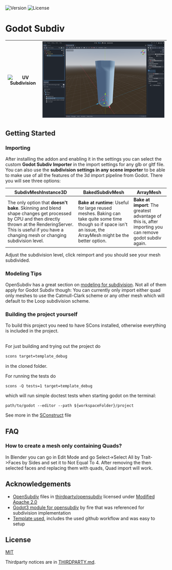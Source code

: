 ![Version](https://img.shields.io/badge/Godot-v4.0%20(beta%204)-informational) ![License](https://img.shields.io/github/license/tefusion/godot-subdiv)
# Godot Subdiv

| ![UV Subdivision](UVSubdivision.gif) | ![Skinning subdivision](SkinningSubdivision.gif) |
| ------------------------------------ | ------------------------------------------------ |

## Getting Started

### Importing

After installing the addon and enabling it in the settings you can select the custom **Godot Subdiv Importer** in the import settings for any glb or gltf file. You can also use the **subdivision settings in any scene importer** to be able to make use of all the features of the 3d import pipeline from Godot.
There you will see three options:

| SubdivMeshInstance3D                                                                                                                                                                                                    | BakedSubdivMesh                                                                                                                                                   | ArrayMesh                                                                                                 |
| ----------------------------------------------------------------------------------------------------------------------------------------------------------------------------------------------------------------------- | ----------------------------------------------------------------------------------------------------------------------------------------------------------------- | --------------------------------------------------------------------------------------------------------- |
| The only option that **doesn't bake**. Skinning and blend shape changes get processed by CPU and then directly thrown at the RenderingServer. This is useful if you have a changing mesh or changing subdivision level. | **Bake at runtime**: Useful for large reused meshes. Baking can take quite some time though so if space isn't an issue, the ArrayMesh might be the better option. | **Bake at import**: The greatest advantage of this is, after importing you can remove godot subdiv again. |

Adjust the subdivision level, click reimport and you should see your mesh subdivided.

### Modeling Tips

OpenSubdiv has a great section on [modeling for subdivision](https://graphics.pixar.com/opensubdiv/docs/mod_notes.html). Not all of them apply for Godot Subdiv though: You can currently only import either quad only meshes to use the Catmull-Clark scheme or any other mesh which will default to the Loop subdivision scheme. 

### Building the project yourself

To build this project you need to have SCons installed, otherwise everything is included in the project.

\
For just building and trying out the project do
```bash
scons target=template_debug
```
in the cloned folder. 

For running the tests do
```
scons -Q tests=1 target=template_debug
```
which will run simple doctest tests when starting godot on the terminal:
```
path/to/godot --editor --path ${workspaceFolder}/project
```

See more in the [SConstruct](SConstruct) file

## FAQ

### How to create a mesh only containing Quads?

In Blender you can go in Edit Mode and go Select->Select All by Trait->Faces by Sides and set it to Not Equal To 4. After removing the then selected faces and replacing them with quads, Quad import will work.

## Acknowledgements

- [OpenSubdiv](https://github.com/PixarAnimationStudios/OpenSubdiv) files in [thirdparty/opensubdiv](thirdparty/opensubdiv) licensed under [Modified Apache 2.0](thirdparty/opensubdiv/LICENSE.txt)
- [Godot3 module for opensubdiv](https://github.com/godot-extended-libraries/godot-fire/tree/feature/3.2/opensubdiv-next) by fire that was referenced for subdivision implementation
- [Template used](https://github.com/nathanfranke/gdextension), includes the used github workflow and was easy to setup

## License

[MIT](LICENSE)

Thirdparty notices are in [THIRDPARTY.md](THIRDPARTY.md).
